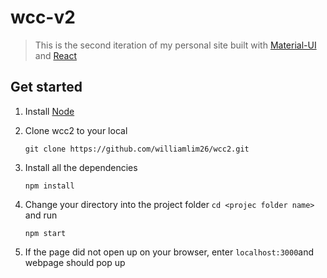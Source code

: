 # wcc-v2
> This is the second iteration of my personal site built with [Material-UI](https://material-ui.com/) and [React](https://reactjs.org/)

## Get started
1. Install [Node](https://nodejs.org/en/)
2. Clone wcc2 to your local

    ```
    git clone https://github.com/williamlim26/wcc2.git
    ```
3. Install all the dependencies 

    ```
    npm install
    ```
4. Change your directory into the project folder `cd <projec folder name>` and run

    ```
    npm start
    ```
5. If the page did not open up on your browser, enter `localhost:3000`and webpage should pop up
